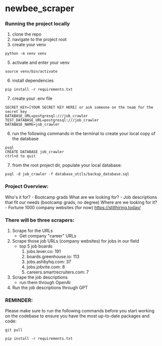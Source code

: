 # newbee_scraper

### Running the project locally
1. clone the repo<br>
2. navigate to the project root<br>
3. create your venv<br>
```
python -m venv venv
```
5. activate and enter your venv<br>
```
source venv/bin/activate
```
6. install dependencies
```
pip install -r requirements.txt
```
7. create your .env file
```
SECRET_KEY=[YOUR SECRET KEY HERE] or ask someone on the team for the secret key
DATABASE_URL=postgresql:///job_crawler
TEST_DATABASE_URL=postgresql:///job_crawler
DATABASE_NAME=job_crawler
```
6. run the following commands in the terminal to create your local copy of the database
```
psql
CREATE DATABASE job_crawler
ctrl+d to quit
```
7. from the root project dir, populate your local database:
```
psql -d job_crawler -f database_utils/backup_database.sql
```


### Project Overview:
Who's it for?
	- Bootcamp grads
What are we looking for?
	- Job descriptions that fit our needs (bootcamp grads, no degree)
Where are we looking for it?
	- Fortune 1000 company websites (for now) https://stillhiring.today/


### There will be three scrapers:
1. Scrape for the URLs
	- Get company "career" URLs
2. Scrape those job URLs (company websites) for jobs in our field
	-  top 5 job boards
		1. jobs.lever.co: 191
		2. boards.greenhouse.io: 113
		3. jobs.ashbyhq.com: 37
		4. jobs.jobvite.com: 8
		5. careers.smartrecruiters.com: 7
3. Scrape the job descriptions
	- run them through OpenAI
4. Run the job descriptions through GPT

### REMINDER:
Please make sure to run the following commands before you start working on the codebase to ensure you have the most up-to-date packages and code:
```
git pull
``` 
```
pip install -r requirements.txt
``` 


